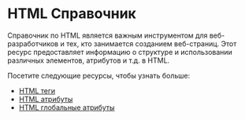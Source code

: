 # HTML Справочник

Справочник по HTML является важным инструментом для веб-разработчиков и тех, кто занимается созданием веб-страниц. Этот ресурс предоставляет информацию о структуре и использовании различных элементов, атрибутов и т.д. в HTML.

Посетите следующие ресурсы, чтобы узнать больше:
- [HTML теги](HTML%20Tags/README.md)
- [HTML атрибуты](HTML%20Attributes/README.md)
- [HTML глобальные атрибуты](HTML%20Global%20Attributes/README.md)